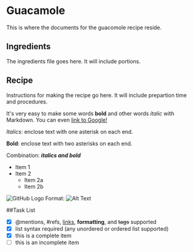 # Guacamole

This is where the documents for the guacomole recipe reside.

## Ingredients

The ingredients file goes here. It will include portions.

## Recipe

Instructions for making the recipe go here. It will include prepartion time and procedures.

It's very easy to make some words **bold** and other words *italic* with Markdown. You can even [link to Google!](http://google.com)

*Italics*: enclose text with one asterisk on each end.

**Bold**: enclose text with two asterisks on each end.

Combination: _**italics and bold**_
  
  * Item 1
* Item 2
  * Item 2a
  * Item 2b

![GitHub Logo](/images/logo.png)
Format: ![Alt Text](url)

##Task List
- [x] @mentions, #refs, [links](), **formatting**, and <del>tags</del> supported
- [x] list syntax required (any unordered or ordered list supported)
- [x] this is a complete item
- [ ] this is an incomplete item
